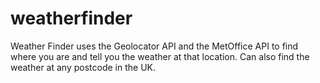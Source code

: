# weatherfinder

Weather Finder uses the Geolocator API and the MetOffice API to find where you are and tell you the weather at that location. Can also find the weather at any postcode in the UK.
